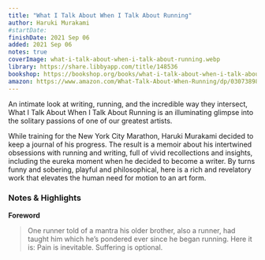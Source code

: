 ```yaml
---
title: "What I Talk About When I Talk About Running"
author: Haruki Murakami
#startDate:
finishDate: 2021 Sep 06
added: 2021 Sep 06
notes: true
coverImage: what-i-talk-about-when-i-talk-about-running.webp
library: https://share.libbyapp.com/title/148536
bookshop: https://bookshop.org/books/what-i-talk-about-when-i-talk-about-running-a-memoir/9780307389831
amazon: https://www.amazon.com/What-Talk-About-When-Running/dp/0307389839/
---
```


An intimate look at writing, running, and the incredible way they intersect, What I Talk About When I Talk About Running is an illuminating glimpse into the solitary passions of one of our greatest artists.

While training for the New York City Marathon, Haruki Murakami decided to keep a journal of his progress. The result is a memoir about his intertwined obsessions with running and writing, full of vivid recollections and insights, including the eureka moment when he decided to become a writer. By turns funny and sobering, playful and philosophical, here is a rich and revelatory work that elevates the human need for motion to an art form.

### Notes & Highlights
**Foreword**
> One runner told of a mantra his older brother, also a runner, had taught him which he’s pondered ever since he began running. Here it is: Pain is inevitable. Suffering is optional.  
